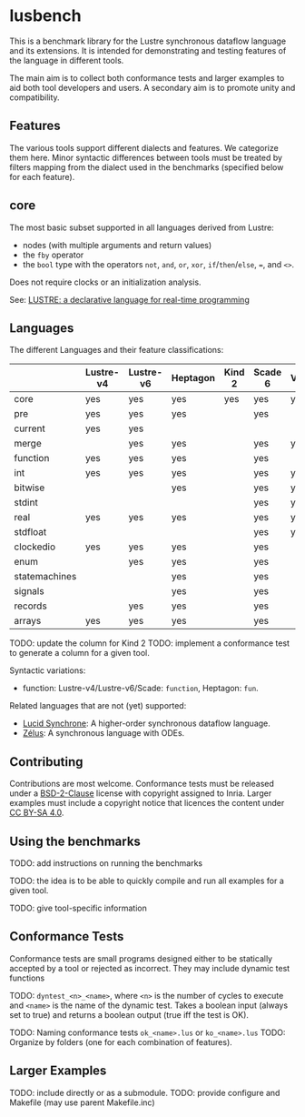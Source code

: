 # lusbench

This is a benchmark library for the Lustre synchronous dataflow language and 
its extensions. It is intended for demonstrating and testing features of the 
language in different tools.

The main aim is to collect both conformance tests and larger examples to aid 
both tool developers and users. A secondary aim is to promote unity and 
compatibility.

## Features


The various tools support different dialects and features. We categorize 
them here. Minor syntactic differences between tools must be treated by 
filters mapping from the dialect used in the benchmarks (specified below for 
each feature).

## core

The most basic subset supported in all languages derived from Lustre:
- nodes (with multiple arguments and return values)
- the `fby` operator
- the `bool` type with the operators `not`, `and`, `or`, `xor`, 
  `if`/`then`/`else`, `=`, and `<>`.

Does not require clocks or an initialization analysis.

See: [LUSTRE: a declarative language for real-time 
programming](http://dl.acm.org/citation.cfm?id=41641)


## Languages

The different Languages and their feature classifications:

|               | Lustre-v4 | Lustre-v6 | Heptagon | Kind 2 | Scade 6 | Vélus |
|---------------|-----------|-----------|----------|--------|---------|-------|
| core          | yes       | yes       | yes      | yes    | yes     | yes   |
| pre           | yes       | yes       | yes      |        | yes     |       |
| current       | yes       | yes       |          |        |         |       |
| merge         |           | yes       | yes      |        | yes     | yes   |
| function      | yes       | yes       | yes      |        | yes     |       |
| int           | yes       | yes       | yes      |        | yes     | yes   |
| bitwise       |           |           | yes      |        | yes     | yes   |
| stdint        |           |           |          |        | yes     | yes   |
| real          | yes       | yes       | yes      |        | yes     | yes   |
| stdfloat      |           |           |          |        | yes     | yes   |
| clockedio     | yes       | yes       | yes      |        | yes     |       |
| enum          |           | yes       | yes      |        | yes     |       |
| statemachines |           |           | yes      |        | yes     |       |
| signals       |           |           | yes      |        | yes     |       |
| records       |           | yes       | yes      |        | yes     |       |
| arrays        | yes       | yes       | yes      |        | yes     |       |

TODO: update the column for Kind 2
TODO: implement a conformance test to generate a column for a given tool.

Syntactic variations:
- function: Lustre-v4/Lustre-v6/Scade: `function`, Heptagon: `fun`.

Related languages that are not (yet) supported:
- [Lucid Synchrone](https://www.di.ens.fr/~pouzet/lucid-synchrone/): A higher-order synchronous dataflow language.
- [Zélus](http://zelus.di.ens.fr): A synchronous language with ODEs.

## Contributing

Contributions are most welcome. Conformance tests must be released under a 
[BSD-2-Clause](https://opensource.org/licenses/BSD-2-Clause) license with 
copyright assigned to Inria. Larger examples must include a copyright notice 
that licences the content under
[CC BY-SA 4.0](https://creativecommons.org/licenses/by-sa/4.0/).

## Using the benchmarks

TODO: add instructions on running the benchmarks

TODO: the idea is to be able to quickly compile and run all examples for a 
given tool.

TODO: give tool-specific information

## Conformance Tests

Conformance tests are small programs designed either to be statically 
accepted by a tool or rejected as incorrect. They may include dynamic test 
functions

TODO: `dyntest_<n>_<name>`, where `<n>` is the number of cycles to execute 
and `<name>` is the name of the dynamic test. Takes a boolean input (always 
set to true) and returns a boolean output (true iff the test is OK).

TODO: Naming conformance tests `ok_<name>.lus` or `ko_<name>.lus`
TODO: Organize by folders (one for each combination of features).

## Larger Examples

TODO: include directly or as a submodule.
TODO: provide configure and Makefile (may use parent Makefile.inc)

